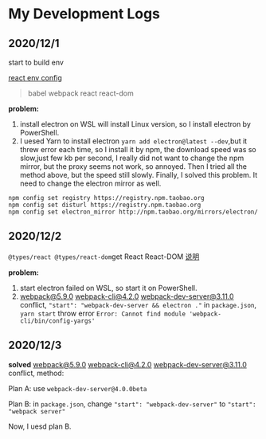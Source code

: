 # My Development Logs

## 2020/12/1
start to build env

[react env config](https://blog.usejournal.com/creating-a-react-app-from-scratch-f3c693b84658)
> babel webpack react react-dom

**problem:**

1. install electron on WSL will install Linux version, so I install electron by PowerShell.
2. I uesed Yarn to install electron `yarn add electron@latest --dev`,but it threw error each time, so I install it by npm, the download speed was so slow,just few kb per second, I really did not want to change the npm mirror, but the proxy seems not work, so annoyed. Then I tried all the method above, but the speed still slowly.
Finally, I solved this problem. It need to change the electron mirror as well.

```
npm config set registry https://registry.npm.taobao.org
npm config set disturl https://registry.npm.taobao.org
npm config set electron_mirror http://npm.taobao.org/mirrors/electron/
```

## 2020/12/2
`@types/react @types/react-dom`get React React-DOM  [说明](https://www.tslang.cn/docs/handbook/react-&-webpack.html)

**problem:**
1. start electron failed on WSL, so start it on PowerShell.
2. webpack@5.9.0 webpack-cli@4.2.0 webpack-dev-server@3.11.0 conflict, `"start": "webpack-dev-server && electron ."` in `package.json`, `yarn start` throw error `Error: Cannot find module 'webpack-cli/bin/config-yargs'`

## 2020/12/3

**solved**
webpack@5.9.0 webpack-cli@4.2.0 webpack-dev-server@3.11.0 conflict, method:

Plan A: use `webpack-dev-server@4.0.0beta`

Plan B: in `package.json`, change `"start": "webpack-dev-server"` to `"start": "webpack server"`

Now, I uesd plan B.
